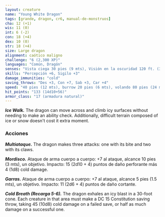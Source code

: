 ```yaml
---
layout: creature
name: "Young White Dragon"
tags: [grande, dragon, cr6, manual-de-monstruos]
cha: 12 (+1)
wis: 11 (0)
int: 6 (-2)
con: 18 (+4)
dex: 10 (0)
str: 18 (+4)
size: Large dragon
alignment: caótico maligno
challenge: "6 (2,300 XP)"
languages: "Común, Dragón"
senses: "Vista ciega 30 pies (9 mts), Visión en la oscuridad 120 ft. (36 mts)"
skills: "Percepción +6, Sigilo +3"
damage_immunities: "cold"
saving_throws: "Des +3, Con +7, Sab +3, Car +4"
speed: "40 pies (12 mts), burrow 20 pies (6 mts), volando 80 pies (24 mts), nadando 40 pies (12 mts)"
hit_points: "133 (14d10+56)"
armor_class: "17 (armadura natural)"
---
```


***Ice Walk.*** The dragon can move across and climb icy surfaces without needing to make an ability check. Additionally, difficult terrain composed of ice or snow doesn't cost it extra moment.

### Acciones

***Multiataque.*** The dragon makes three attacks: one with its bite and two with its claws.

***Mordisco.*** Ataque de arma cuerpo a cuerpo: +7 al ataque, alcance 10 pies (3 mts), un objetivo. Impacto: 15 (2d10 + 4) puntos de daño perforante más 4 (1d8) cold damage.

***Garras.*** Ataque de arma cuerpo a cuerpo: +7 al ataque, alcance 5 pies (1.5 mts), un objetivo. Impacto: 11 (2d6 + 4) puntos de daño cortante.

***Cold Breath (Recarga 5-6).*** The dragon exhales an icy blast in a 30-foot cone. Each creature in that area must make a DC 15 Constitution saving throw, taking 45 (10d8) cold damage on a failed save, or half as much damage on a successful one.